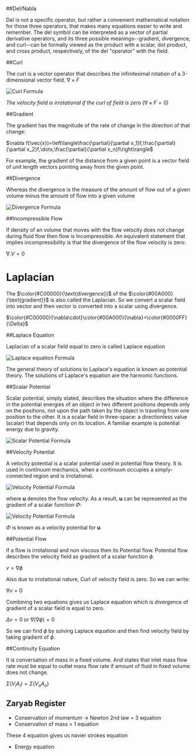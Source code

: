 ##Del/Nabla

Del is not a specific operator, but rather a convenient mathematical notation for those three operators, that makes many equations easier to write and remember. The del symbol can be interpreted as a vector of partial derivative operators, and its three possible meanings--gradient, divergence, and curl--can be formally viewed as the product with a scalar, dot product, and cross product, respectively, of the del "operator" with the field.

##Curl

The curl is a vector operator that describes the infinitesimal rotation of a 3-dimensional vector field. $\nabla\times F$

![Curl Formula](https://upload.wikimedia.org/math/c/b/7/cb77a0a122723f78710d07bf0fbd4a0c.png)

_The velocity field is irrotational if the curl of field is zero_ $(\nabla\times F = 0)$

##Gradient

The gradient has the magnitude of the rate of change in the direction of that change:

$\nabla f(\vec{x})=\left\langle\frac{\partial}{\partial x_1}f,\frac{\partial}{\partial x_2}f,\dots,\frac{\partial}{\partial x_n}f\right\rangle$

For example, the gradient of the distance from a given point is a vector field of unit length vectors pointing away from the given point.

##Divergence

Whereas the divergence is the measure of the amount of flow out of a given volume minus the amount of flow into a given volume

![Divergence Formula](https://upload.wikimedia.org/math/9/8/8/98859fd14385686b5b74b644e801da0e.png)

##Incompressible Flow

If density of an volume that moves with the flow velocity does not change during fluid flow then flow is Incompressible. An equivalent statement that implies incompressibility is that the divergence of the flow velocity is zero:

$\nabla . V = 0$

# Laplacian
The $\color{#C00000}{\text{divergence}}$ of the $\color{#00A000}{\text{gradient}}$ is also called the Laplacian. So we convert a scalar field into vector and then vector is converted into a scalar using divergence.

$\color{#C00000}{\nabla\cdot}\color{#00A000}{\nabla}=\color{#0000FF}{\Delta}$

##Laplace Equation

Laplacian of a scalar field equal to zero is called Laplace equation

![Laplace equation Formula](https://upload.wikimedia.org/math/4/b/3/4b390c808a0af0cb3b1771acbec52251.png)

The general theory of solutions to Laplace's equation is known as potential theory. The solutions of Laplace's equation are the harmonic functions.

##Scalar Potential

Scalar potential, simply stated, describes the situation where the difference in the potential energies of an object in two different positions depends only on the positions, not upon the path taken by the object in traveling from one position to the other. It is a scalar field in three-space: a directionless value (scalar) that depends only on its location. A familiar example is potential energy due to gravity.

![Scalar Potential Formula](https://upload.wikimedia.org/math/9/9/3/99303b6a5aa74971a7ef43b4e83387d0.png)

##Velocity Potential

A velocity potential is a scalar potential used in potential flow theory. It is used in continuum mechanics, when a continuum occupies a simply-connected region and is irrotational.

![Velocity Potential Formula](https://upload.wikimedia.org/math/6/8/2/68268281b1d1bddcd2cf40b111664db3.png)

where  $\mathbf{u}$  denotes the flow velocity. As a result,  $\mathbf{u}$  can be represented as the gradient of a scalar function $\Phi$:

![Velocity Potential Formula](https://upload.wikimedia.org/math/d/4/9/d49d08f3009ceb05120a4c8ebbaf1fca.png)

$\Phi$ is known as a velocity potential for $\mathbf{u}$.

##Potential Flow

If a flow is irrotational and non viscous then its Potential flow. Potential flow describes the velocity field as gradient of a scalar function $\phi$.

$v = \nabla \phi$

 Also due to irrotational nature, Curl of velocity field is zero. So we can write:

 $\nabla v = 0$

 Combining two equations gives us Laplace equation which is divergence of gradient of a scalar field is equal to zero.

$\Delta v = 0$
or $\nabla (\nabla \phi) = 0$

So we can find $\phi$ by solving Laplace equation and then find velocity field by taking gradient of $\phi$.

##Continuity Equation

It is conversation of mass in a fixed volume. And states that inlet mass flow rate must be equal to outlet mass flow rate if amount of fluid in fixed volume does not change.

$\Sigma (V_i A_i) = \Sigma (V_o A_o)$

## Zaryab Register
* Conservation of momentum -> Newton 2nd law  = 3 equation
* Conservation of mass = 1 equation

These 4 equation gives us navier strokes equation

* Energy equation
